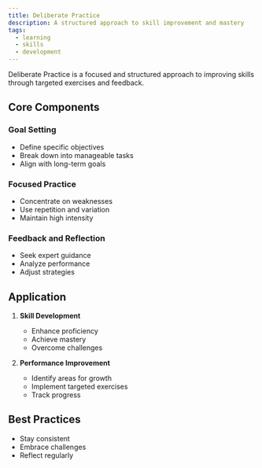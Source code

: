 ```yaml
---
title: Deliberate Practice
description: A structured approach to skill improvement and mastery
tags:
  - learning
  - skills
  - development
---
```


Deliberate Practice is a focused and structured approach to improving skills through targeted exercises and feedback.

## Core Components

### Goal Setting

- Define specific objectives
- Break down into manageable tasks
- Align with long-term goals

### Focused Practice

- Concentrate on weaknesses
- Use repetition and variation
- Maintain high intensity

### Feedback and Reflection

- Seek expert guidance
- Analyze performance
- Adjust strategies

## Application

1. **Skill Development**

   - Enhance proficiency
   - Achieve mastery
   - Overcome challenges

2. **Performance Improvement**
   - Identify areas for growth
   - Implement targeted exercises
   - Track progress

## Best Practices

- Stay consistent
- Embrace challenges
- Reflect regularly
